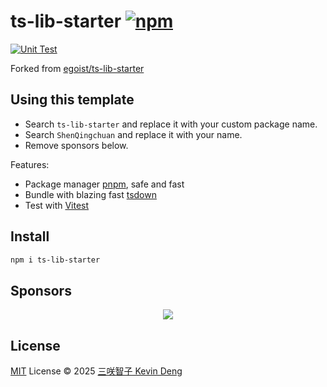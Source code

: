 # ts-lib-starter [![npm](https://img.shields.io/npm/v/ts-lib-starter.svg)](https://npmjs.com/package/ts-lib-starter)

[![Unit Test](https://github.com/ShenQingchuan/ts-lib-starter/actions/workflows/unit-test.yml/badge.svg)](https://github.com/ShenQingchuan/ts-lib-starter/actions/workflows/unit-test.yml)

<!-- Remove belows -->

Forked from [egoist/ts-lib-starter](https://github.com/egoist/ts-lib-starter)

## Using this template

- Search `ts-lib-starter` and replace it with your custom package name.
- Search `ShenQingchuan` and replace it with your name.
- Remove sponsors below.

Features:

- Package manager [pnpm](https://pnpm.js.org/), safe and fast
- Bundle with blazing fast [tsdown](https://github.com/ShenQingchuan/tsdown)
- Test with [Vitest](https://vitest.dev)

<!-- Remove aboves -->

## Install

```bash
npm i ts-lib-starter
```

## Sponsors

<p align="center">
  <a href="https://cdn.jsdelivr.net/gh/ShenQingchuan/sponsors/sponsors.svg">
    <img src='https://cdn.jsdelivr.net/gh/ShenQingchuan/sponsors/sponsors.svg'/>
  </a>
</p>

## License

[MIT](./LICENSE) License © 2025 [三咲智子 Kevin Deng](https://github.com/ShenQingchuan)
